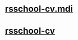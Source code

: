 # [rsschool-cv.mdi](https://alex-miron.github.io/rsschool-cv/cv)
# [rsschool-cv](https://alex-miron.github.io/rsschool-cv/index.html)